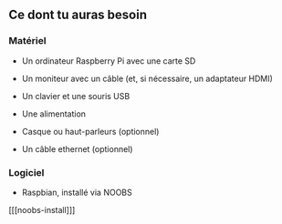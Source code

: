 ## Ce dont tu auras besoin

### Matériel

+ Un ordinateur Raspberry Pi avec une carte SD

+ Un moniteur avec un câble (et, si nécessaire, un adaptateur HDMI)

+ Un clavier et une souris USB

+ Une alimentation

+ Casque ou haut-parleurs (optionnel)

+ Un câble ethernet (optionnel)

### Logiciel

+ Raspbian, installé via NOOBS

[[[noobs-install]]]
